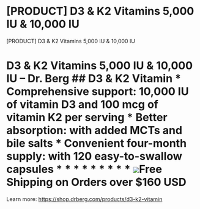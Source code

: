 # [PRODUCT] D3 & K2 Vitamins 5,000 IU & 10,000 IU

[PRODUCT] D3 & K2 Vitamins 5,000 IU & 10,000 IU
# D3 & K2 Vitamins 5,000 IU & 10,000 IU – Dr. Berg ## D3 & K2 Vitamin * **Comprehensive support**: 10,000 IU of vitamin D3 and 100 mcg of vitamin K2 per serving * **Better absorption**: with added MCTs and bile salts * **Convenient four-month supply**: with 120 easy-to-swallow capsules * * * * * * * * * ![](https://shop.drberg.com/cdn/shop/files/free-shipping-truck-icon.png?v=17164945451504368884)Free Shipping on Orders over $160 USD
Learn more: https://shop.drberg.com/products/d3-k2-vitamin
